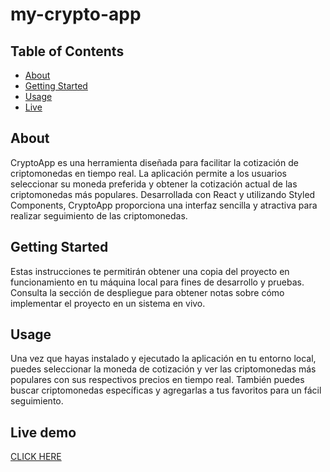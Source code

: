 # my-crypto-app

## Table of Contents

- [About](#about)
- [Getting Started](#getting_started)
- [Usage](#usage)
- [Live](#demo)

## About <a name = "about"></a>

CryptoApp es una herramienta diseñada para facilitar la cotización de criptomonedas en tiempo real. La aplicación permite a los usuarios seleccionar su moneda preferida y obtener la cotización actual de las criptomonedas más populares. Desarrollada con React y utilizando Styled Components, CryptoApp proporciona una interfaz sencilla y atractiva para realizar seguimiento de las criptomonedas.

## Getting Started <a name = "getting_started"></a>

Estas instrucciones te permitirán obtener una copia del proyecto en funcionamiento en tu máquina local para fines de desarrollo y pruebas. Consulta la sección de despliegue para obtener notas sobre cómo implementar el proyecto en un sistema en vivo.

## Usage <a name = "usage"></a>

Una vez que hayas instalado y ejecutado la aplicación en tu entorno local, puedes seleccionar la moneda de cotización y ver las criptomonedas más populares con sus respectivos precios en tiempo real. También puedes buscar criptomonedas específicas y agregarlas a tus favoritos para un fácil seguimiento.

## Live demo <a name = "demo"></a>

<a href="https://cripto-app-tawny.vercel.app/" target="_blank">CLICK HERE</a>
